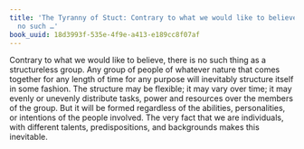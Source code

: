 ```yaml
---
title: 'The Tyranny of Stuct: Contrary to what we would like to believe, there is
  no such …'
book_uuid: 18d3993f-535e-4f9e-a413-e189cc8f07af
---
```


Contrary to what we would like to believe, there is no such thing as a
structureless group. Any group of people of whatever nature that comes
together for any length of time for any purpose will inevitably structure
itself in some fashion. The structure may be flexible; it may vary over
time; it may evenly or unevenly distribute tasks, power and resources over
the members of the group. But it will be formed regardless of the
abilities, personalities, or intentions of the people involved. The very
fact that we are individuals, with different talents, predispositions, and
backgrounds makes this inevitable.